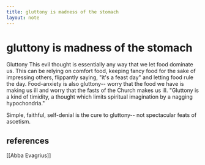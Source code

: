 ```yaml
---
title: gluttony is madness of the stomach
layout: note
---
```


# gluttony is madness of the stomach
Gluttony
This evil thought is essentially any way that we let food dominate us. This can be relying on comfort food, keeping fancy food for the sake of impressing others, flippantly saying, "it's a feast day" and letting food rule the day. Food-anxiety is also gluttony-- worry that the food we have is making us ill and worry that the fasts of the Church makes us ill. "Gluttony is a kind of timidity, a thought which limits spiritual imagination by a nagging hypochondria."

Simple, faithful, self-denial is the cure to gluttony-- not spectacular feats of ascetism. 

## references

[[Abba Evagrius]] 